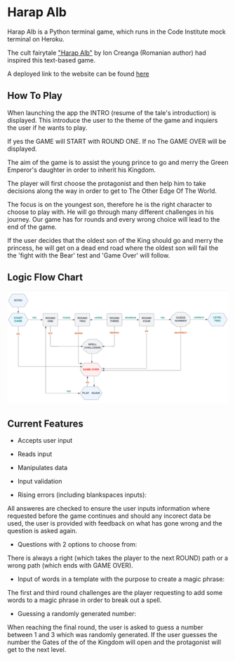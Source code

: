 # Harap Alb


Harap Alb is a Python terminal game, which runs in the Code Institute mock terminal on Heroku.
 
The cult fairytale ["Harap Alb"](https://en.wikipedia.org/wiki/Harap_Alb#:~:text=Harap%20Alb%20in%20Romanian%20signifies,man%2C%20usually%20with%20dark%20features.) by Ion Creanga (Romanian author) had inspired this text-based  game.

A deployed link to the website can be found [here](https://harapalb.herokuapp.com/)


## How To Play

When launching the app the INTRO (resume of the tale's introduction) is displayed. This introduce the user to the theme of the game and inquiers the user if he wants to play.

 If yes the GAME will START with ROUND ONE. If no The GAME OVER will be displayed.
 
The aim of the game is to assist the young prince to go and merry the Green Emperor's daughter in order to inherit his Kingdom. 

The player will first choose the protagonist and then help him to take decisions along the way in order to get to The Other Edge Of The World.

The focus is on the youngest son, therefore he is the right character to choose to play with. He will go through many different challenges in his journey. Our game has for rounds and every wrong choice will lead to the end of the game.

If the user decides that the oldest son of the King should go and merry the princess, he will get on a dead end road where the oldest son will fail the the 'fight with the Bear' test and 'Game Over' will follow. 


## Logic Flow Chart
![alt text](/img/CHART.png)


## Current Features


- Accepts user input

- Reads input 

- Manipulates data

- Input validation 

- Rising errors (including blankspaces inputs):

All answeres are checked to ensure the user inputs information where requested before the game continues and should any incorect data be used, the user is provided with feedback on what has gone wrong and the question is asked again.

- Questions with 2 options to choose from:

There is always a right (which takes the player to the next ROUND) path or a wrong path (which ends with GAME OVER).

- Input of words in a template with the purpose to create a magic phrase:

The first  and third round challenges are the player requesting to add some words to a magic phrase in order to break out a spell.

- Guessing a randomly generated number:

When reaching the final round, the user is asked to guess a number between 1 and 3 which was randomly generated. If the user guesses the number the Gates of the of the Kingdom will open and the protagonist will get to the next level. 



